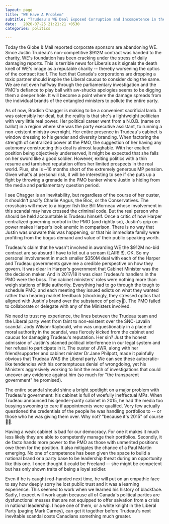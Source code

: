 ```yaml
---
layout: page
title: "WE Have A Problem"
subtitle: "Trudeau's WE Deal Exposed Corruption and Incompetence in the PMO"
date:   2020-07-25 21:21:21 +0530
categories: politics

---
```

Today the Globe & Mail reported corporate sponsors are abandoning WE.  Since Justin Trudeau's non-competitive $912M contract was handed to the charity,
WE's foundation has been cracking under the stress of daily damaging reports. This is terrible news for Liberals as it signals the death knell
of WE's image as a reputable charity -- thereby worsening the optics of the contract itself. The fact that Canada's corporations are dropping a toxic partner should 
inspire the Liberal caucus to consider doing the same. We are not even halfway through the parliamentary
investigation and the PMO's defiance to play ball with aw-shucks apologies seems to be digging them a deeper hole. It will become a point where the damage spreads
from the individual brands of the entangled ministers to pollute the entire party.  

As of now, Bradish Chagger is making to be a convenient sacrificial lamb.  It was ostensibly her deal, but the reality is that she's a lightweight politician with very little real power. Her political career went from a N.O.B. (name on ballot) in a region where she was the party executive assistant, to running a non-existent ministry overnight. Her entire presence in Trudeau's cabinet is window dressing to his gender and diversity branding. When factoring the strength of centralized power at the PMO, the suggestion of her having any autonomy constructing this deal 
is almost laughable. With her exalted position being objectively underserved, it might be expected that she falls on her sword like a good soldier. However, exiting politics with a thin resume and tarnished reputation offers her limited prospects in the real world. Plus, she is ~16 months short of the extremely generous MP pension. Given what's at personal risk, it will be interesting to see if she puts up a fight by throwing a grenade in the PMO bunker where Justin is hiding from the media and parliamentary question period. 

I see Chagger is an inevitability, but regardless of the course of her ouster, it shouldn't pacify Charlie Angus, the Bloc, or the Conservatives.
The crosshairs will move to a bigger fish like Bill Morneau whose involvement in this scandal may have crossed the criminal code. But the real person who should be held accountable is Trudeau himself. Once a critic of how Harper centralized governing control in the PMO (and rightly so), Justin's grip on power makes Harper's look anemic in comparison. There is no way that Justin was unaware this was happening, or that his immediate family were profiting from the bogus demand and value of their public speaking worth. 

Trudeau's claim that he wasn't involved in awarding WE the $912M no-bid contract are so absurd I have to let out a scream (LAIR!!!!). OK. So my personal involvement in much smaller $350M deal with each of the Harper and Trudeau governments gave me a credible perspective on how they govern. It was clear in Harper's government that Cabinet Minister was the the decision maker. And in 2017/18 it was clear Trudeau's handlers in the PMO were the boss. The cabinet ministers' roles were nothing more than weigh stations of little authority. Everything had to go through the tough to schedule PMO, and each meeting they issued edicts on what they wanted rather than hearing market feedback (shockingly, they stressed optics that aligned with Justin's brand over the substance of policy🤷‍). The PMO failed to collaborate or delegate with any of the Ministers involved.  

No need to trust my experience, the lines between the Trudeau team and the Liberal party went from faint to non-existent over the SNC-Lavalin scandal. Jody Wilson-Raybould, who was unquestionably in a place of moral authority in the scandal, was fiercely kicked from the cabinet and caucus for damaging Trudeau's reputation. Her sin? Just the honest admission of Justin's planned political interference in our legal system and her refusal to participate in it. The ouster of JWR, along with her friend/supporter and cabinet minister Dr.Jane Philpott, made it painfully obvious that Trudeau WAS the Liberal party.  We can see these autocratic-like tendencies with his contemptuous denial of wrongdoing, yet his Ministers aggresively working to limit the reach of investigations that could uncover any evidence against him (so much for "the transparent government" he promised). 


The entire scandal should shine a bright spotlight on a major problem with Trudeau's government: his cabinet is full of woefully ineffectual MPs. When Trudeau announced his gender-parity cabinet in 2015, he had the media too busying swooning to care if appointments were qualifed. Very few actually questioned the credentials of the people he was handling portfolios to -- or those who he was giving them over. Why not? "because it's 2015" of course 🤦‍♂️. 

Having a weak cabinet is bad for our democracy. For one it makes it much less likely they are able to competently manage their portfolios. Secondly, it de facto hands more power to the PMO as those with unmerited positions owe them for the position. It also mitigates the chance of a Paul Martin emerging. No one of competence has been given the space to build a national brand or a party base to be leadership threat during an opportunity like this one. I once thought it could be Freeland -- she might be competent but has only shown traits of being a loyal soldier.


Even if he is caught red-handed next time, he will put on an empathic face to say how deeply sorry he lost public trust and it was a learning experience. This seemed to work when we learned his history of blackface. Sadly, I expect will work again because all of Canada's political parties are dysfunctional messes that are not equipped to offer salvation from a crisis in national leadership. I hope one of them, or a white knight in the Liberal Party (paging Mark Carney), can get it together before Trudeau's next inevitable scandal costs Canadians something much greater.

